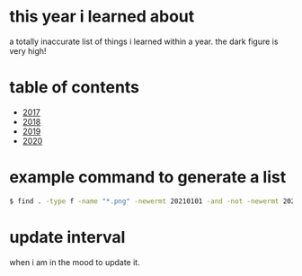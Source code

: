 # this year i learned about
a totally inaccurate list of things i learned within a year. the dark figure is very high!

# table of contents
* [2017](2017/README.md)
* [2018](2018/README.md)
* [2019](2019/README.md)
* [2020](2020/README.md)

# example command to generate a list
```bash
$ find . -type f -name "*.png" -newermt 20210101 -and -not -newermt 20220101 -exec ls -l "{}" + | sort --key="6,6M" --key="7,7n" > README.md
```

# update interval
when i am in the mood to update it.
